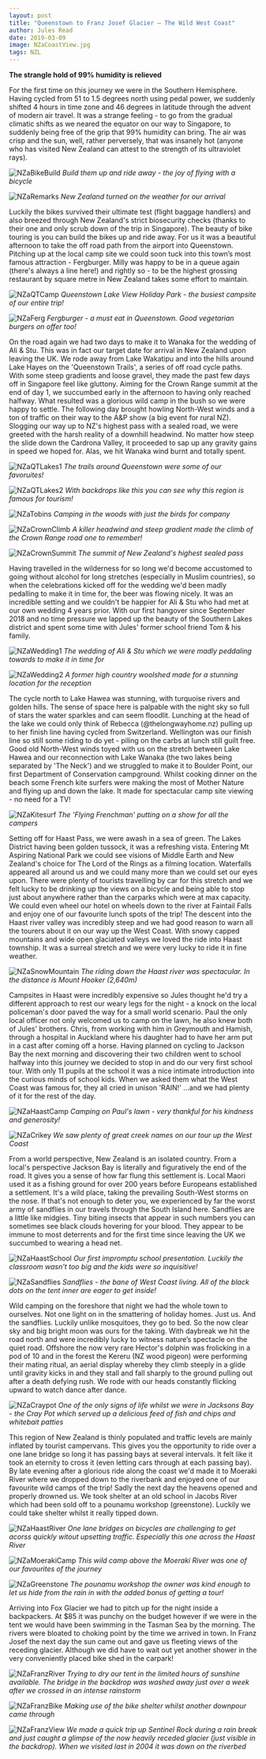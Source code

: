 ```yaml
---
layout: post
title: "Queenstown to Franz Josef Glacier – The Wild West Coast"
author: Jules Read
date: 2019-03-09
image: NZaCoastView.jpg
tags: NZL
---
```


**The strangle hold of 99% humidity is relieved**

For the first time on this journey we were in the Southern Hemisphere. Having cycled from 51 to 1.5 degrees north using pedal power, we suddenly shifted 4 hours in time zone and 46 degrees in latitude through the advent of modern air travel. It was a strange feeling - to go from the gradual climatic shifts as we neared the equator on our way to Singapore, to suddenly being free of the grip that 99% humidity can bring. The air was crisp and the sun, well, rather perversely, that was insanely hot (anyone who has visited New Zealand can attest to the strength of its ultraviolet rays).

![NZaBikeBuild](assets/img/NZaBikeBuild.jpg) *Build them up and ride away - the joy of flying with a bicycle*   

![NZaRemarks](assets/img/NZaRemarks.jpg) *New Zealand turned on the weather for our arrival*  

Luckily the bikes survived their ultimate test (flight baggage handlers) and also breezed through New Zealand's strict biosecurity checks (thanks to their one and only scrub down of the trip in Singapore). The beauty of bike touring is you can build the bikes up and ride away. For us it was a beautiful afternoon to take the off road path from the airport into Queenstown. Pitching up at the local camp site we could soon tuck into this town’s most famous attraction - Fergburger. Milly was happy to be in a queue again (there's always a line here!) and rightly so - to be the highest grossing restaurant by square metre in New Zealand takes some effort to maintain.

![NZaQTCamp](assets/img/NZaQTCamp.jpg) *Queenstown Lake View Holiday Park - the busiest campsite of our entire trip!*   

![NZaFerg](assets/img/NZaFerg.jpg) *Fergburger - a must eat in Queenstown. Good vegetarian burgers on offer too!*  

On the road again we had two days to make it to Wanaka for the wedding of Ali & Stu. This was in fact our target date for arrival in New Zealand upon leaving the UK. We rode away from Lake Wakatipu and into the hills around Lake Hayes on the 'Queenstown Trails', a series of off road cycle paths. With some steep gradients and loose gravel, they made the past few days off in Singapore feel like gluttony. Aiming for the Crown Range summit at the end of day 1, we succumbed early in the afternoon to having only reached halfway. What resulted was a glorious wild camp in the bush so we were happy to settle. The following day brought howling North-West winds and a ton of traffic on their way to the A&P show (a big event for rural NZ). Slogging our way up to NZ's highest pass with a sealed road, we were greeted with the harsh reality of a downhill headwind. No matter how steep the slide down the Cardrona Valley, it proceeded to sap up any gravity gains in speed we hoped for. Alas, we hit Wanaka wind burnt and totally spent.

![NZaQTLakes1](assets/img/NZaQTLakes1.jpg) *The trails around Queenstown were some of our favoruites!*   

![NZaQTLakes2](assets/img/NZaQTLakes2.jpg) *With backdrops like this you can see why this region is famous for tourism!*  

![NZaTobins](assets/img/NZaTobins.jpg) *Camping in the woods with just the birds for company*   

![NZaCrownClimb](assets/img/NZaCrownClimb.jpg) *A killer headwind and steep gradient made the climb of the Crown Range road one to remember!*  

![NZaCrownSummit](assets/img/NZaCrownSummit.jpg) *The summit of New Zealand's highest sealed pass*  

Having travelled in the wilderness for so long we'd become accustomed to going without alcohol for long stretches (especially in Muslim countries), so when the celebrations kicked off for the wedding we'd been madly pedalling to make it in time for, the beer was flowing nicely. It was an incredible setting and we couldn't be happier for Ali & Stu who had met at our own wedding 4 years prior. With our first hangover since September 2018 and no time pressure we lapped up the beauty of the Southern Lakes district and spent some time with Jules' former school friend Tom & his family.

![NZaWedding1](assets/img/NZaWedding1.jpg) *The wedding of Ali & Stu which we were madly peddaling towards to make it in time for*  

![NZaWedding2](assets/img/NZaWedding2.jpg) *A former high country woolshed made for a stunning location for the reception*  

The cycle north to Lake Hawea was stunning, with turquoise rivers and golden hills. The sense of space here is palpable with the night sky so full of stars the water sparkles and can seem floodlit. Lunching at the head of the lake we could only think of Rebecca (@thelongwayhome.nz) pulling up to her finish line having cycled from Switzerland. Wellington was our finish line so still some riding to do yet - piling on the carbs at lunch still guilt free. Good old North-West winds toyed with us on the stretch between Lake Hawea and our reconnection with Lake Wanaka (the two lakes being separated by 'The Neck') and we struggled to make it to Boulder Point, our first Department of Conservation campground. Whilst cooking dinner on the beach some French kite surfers were making the most of Mother Nature and flying up and down the lake. It made for spectacular camp site viewing - no need for a TV!

![NZaKitesurf](assets/img/NZaKitesurf.jpg) *The 'Flying Frenchman' putting on a show for all the campers*  

Setting off for Haast Pass, we were awash in a sea of green. The Lakes District having been golden tussock, it was a refreshing vista. Entering Mt Aspiring National Park we could see visions of Middle Earth and New Zealand's choice for The Lord of the Rings as a filming location. Waterfalls appeared all around us and we could many more than we could set our eyes upon. There were plenty of tourists travelling by car for this stretch and we felt lucky to be drinking up the views on a bicycle and being able to stop just about anywhere rather than the carparks which were at max capacity. We could even wheel our hotel on wheels down to the river at Faintail Falls and enjoy one of our favourite lunch spots of the trip! The descent into the Haast river valley was incredibly steep and we had good reason to warn all the tourers about it on our way up the West Coast. With snowy capped mountains and wide open glaciated valleys we loved the ride into Haast township. It was a surreal stretch and we were very lucky to ride it in fine weather.

![NZaSnowMountain](assets/img/NZaSnowMountain.jpg) *The riding down the Haast river was spectacular. In the distance is Mount Hooker (2,640m)*  

Campsites in Haast were incredibly expensive so Jules thought he'd try a different approach to rest our weary legs for the night - a knock on the local policeman's door paved the way for a small world scenario. Paul the only local officer not only welcomed us to camp on the lawn, he also knew both of Jules' brothers. Chris, from working with him in Greymouth and Hamish, through a hospital in Auckland where his daughter had to have her arm put in a cast after coming off a horse. Having planned on cycling to Jackson Bay the next morning and discovering their two children went to school halfway into this journey we decided to stop in and do our very first school tour. With only 11 pupils at the school it was a nice intimate introduction into the curious minds of school kids. When we asked them what the West Coast was famous for, they all cried in unison 'RAIN!' ...and we had plenty of it for the rest of the day. 

![NZaHaastCamp](assets/img/NZaHaastCamp.jpg) *Camping on Paul's lawn - very thankful for his kindness and generosity!*

![NZaCrikey](assets/img/NZaCrikey.jpg) *We saw plenty of great creek names on our tour up the West Coast*  

From a world perspective, New Zealand is an isolated country. From a local's perspective Jackson Bay is literally and figuratively the end of the road. It gives you a sense of how far flung this settlement is. Local Maori used it as a fishing ground for over 200 years before Europeans established a settlement. It's a wild place, taking the prevailing South-West storms on the nose. If that's not enough to deter you, we experienced by far the worst army of sandflies in our travels through the South Island here. Sandflies are a little like midgies. Tiny biting insects that appear in such numbers you can sometimes see black clouds hovering for your blood. They appear to be immune to most deterrents and for the first time since leaving the UK we succumbed to wearing a head net. 

![NZaHaastSchool](assets/img/NZaHaastSchool.jpg) *Our first impromptu school presentation. Luckily the classroom wasn't too big and the kids were so inquisitive!*

![NZaSandflies](assets/img/NZaSandflies.jpg) *Sandflies - the bane of West Coast living. All of the black dots on the tent inner are eager to get inside!*  

Wild camping on the foreshore that night we had the whole town to ourselves. Not one light on in the smattering of holiday homes. Just us. And the sandflies. Luckily unlike mosquitoes, they go to bed. So the now clear sky and big bright moon was ours for the taking. With daybreak we hit the road north and were incredibly lucky to witness nature’s spectacle on the quiet road. Offshore the now very rare Hector's dolphin was frolicking in a pod of 10 and in the forest the Kereru (NZ wood pigeon) were performing their mating ritual, an aerial display whereby they climb steeply in a glide until gravity kicks in and they stall and fall sharply to the ground pulling out after a death defying rush. We rode with our heads constantly flicking upward to watch dance after dance. 

![NZaCraypot](assets/img/NZaCraypot.jpg) *One of the only signs of life whilst we were in Jacksons Bay - the Cray Pot which served up a delicious feed of fish and chips and whitebait patties*

This region of New Zealand is thinly populated and traffic levels are mainly inflated by tourist campervans. This gives you the opportunity to ride over a one lane bridge so long it has passing bays at several intervals. It felt like it took an eternity to cross it (even letting cars through at each passing bay). By late evening after a glorious ride along the coast we'd made it to Moeraki River where we dropped down to the riverbank and enjoyed one of our favourite wild camps of the trip! Sadly the next day the heavens opened and properly drowned us. We took shelter at an old school in Jacobs River which had been sold off to a pounamu workshop (greenstone). Luckily we could take shelter whilst it really tipped down.

![NZaHaastRiver](assets/img/NZaHaastRiver.jpg) *One lane bridges on bicycles are challenging to get acorss quickly witout upsetting traffic. Especially this one across the Haast River*

![NZaMoerakiCamp](assets/img/NZaMoerakiCamp.jpg) *This wild camp above the Moeraki River was one of our favourites of the journey*

![NZaGreenstone](assets/img/NZaGreenstone.jpg) *The pounamu workshop the owner was kind enough to let us hide from the rain in with the added bonus of getting a tour!*

Arriving into Fox Glacier we had to pitch up for the night inside a backpackers. At $85 it was punchy on the budget however if we were in the tent we would have been swimming in the Tasman Sea by the morning. The rivers were bloated to choking point by the time we arrived in town. In Franz Josef the next day the sun came out and gave us fleeting views of the receding glacier. Although we did have to wait out yet another shower in the very conveniently placed bike shed in the carpark!

![NZaFranzRiver](assets/img/NZaFranzRiver.jpg) *Trying to dry our tent in the limited hours of sunshine available. The bridge in the backdrop was washed away just over a week after we crossed in an intense rainstorm*

![NZaFranzBike](assets/img/NZaFranzBike.jpg) *Making use of the bike shelter whilst another downpour came through*

![NZaFranzView](assets/img/NZaFranzView.jpg) *We made a quick trip up Sentinel Rock during a rain break and just caught a glimpse of the now heavily receded glacier (just visible in the backdrop). When we visited last in 2004 it was down on the riverbed*
